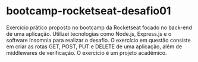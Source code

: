 # bootcamp-rocketseat-desafio01

Exercício prático proposto no bootcamp da Rocketseat focado no back-end de uma aplicação. Utilizei tecnologias como Node.js, Express.js e o
software Insomnia para realizar o desafio. O exercício em questão consiste em criar as rotas GET, POST, PUT e DELETE de uma aplicação, 
além de middlewares de verificação. O exercício é um projeto acadêmico.
